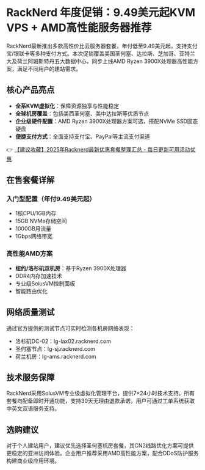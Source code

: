 # RackNerd 年度促销：9.49美元起KVM VPS + AMD高性能服务器推荐

RackNerd最新推出多款高性价比云服务器套餐，年付低至9.49美元起，支持支付宝/银联卡等多种支付方式。本次促销覆盖美国圣何塞、达拉斯、芝加哥、亚特兰大及荷兰阿姆斯特丹五大数据中心，同步上线AMD Ryzen 3900X处理器高性能方案，满足不同用户的建站需求。

## 核心产品亮点
- **全系KVM虚拟化**：保障资源独享与性能稳定
- **全球机房覆盖**：包括美西圣何塞、美中达拉斯等优质节点
- **企业级硬件配置**：AMD Ryzen 3900X处理器方案可选，搭配NVMe SSD固态硬盘
- **便捷支付方式**：全面支持支付宝、PayPal等主流支付渠道

👉 [【建议收藏】2025年Racknerd最新优惠套餐整理汇总 - 每日更新可用活动优惠](https://bit.ly/Rack_Nerd)

## 在售套餐详解
### 入门型配置（年付9.49美元起）
- 1核CPU/1GB内存
- 15GB NVMe存储空间
- 1000GB月流量
- 1Gbps网络带宽

### 高性能AMD方案
- **纽约/洛杉矶双机房**：基于Ryzen 3900X处理器
- DDR4内存加速技术
- 专业级SolusVM控制面板
- 智能路由优化

## 网络质量测试
通过官方提供的测试节点可实时检测各机房网络表现：
- 洛杉矶DC-02：lg-lax02.racknerd.com
- 圣何塞节点：lg-sj.racknerd.com
- 荷兰机房：lg-ams.racknerd.com

## 技术服务保障
RackNerd采用SolusVM专业级虚拟化管理平台，提供7×24小时技术支持。所有套餐均配备即时开通功能，支持30天无理由退款承诺，用户可通过工单系统获取中英文双语服务支持。

## 选购建议
对于个人建站用户，建议优先选择圣何塞机房套餐，其CN2线路优化方案可提供更稳定的亚洲访问体验。企业用户推荐采用AMD高性能方案，配合DDoS防护服务构建商业级应用环境。